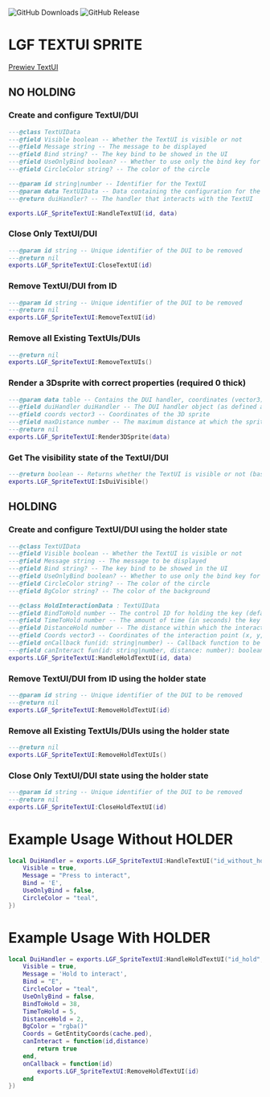 ![GitHub Downloads](https://img.shields.io/github/downloads/ENT510/LGF_SpriteTextUI/total?logo=github)
![GitHub Release](https://img.shields.io/github/v/release/ENT510/LGF_SpriteTextUI?logo=github)

# LGF TEXTUI SPRITE

[Prewiev TextUI](https://streamable.com/dvk641)

## NO HOLDING

### Create and configure TextUI/DUI

```lua
---@class TextUIData
---@field Visible boolean -- Whether the TextUI is visible or not
---@field Message string -- The message to be displayed
---@field Bind string? -- The key bind to be showed in the UI
---@field UseOnlyBind boolean? -- Whether to use only the bind key for interaction (default: false)
---@field CircleColor string? -- The color of the circle

---@param id string|number -- Identifier for the TextUI
---@param data TextUIData -- Data containing the configuration for the TextUI
---@return duiHandler? -- The handler that interacts with the TextUI

exports.LGF_SpriteTextUI:HandleTextUI(id, data)
```

### Close Only TextUI/DUI

```lua
---@param id string -- Unique identifier of the DUI to be removed
---@return nil
exports.LGF_SpriteTextUI:CloseTextUI(id)
```

### Remove TextUI/DUI from ID

```lua
---@param id string -- Unique identifier of the DUI to be removed
---@return nil
exports.LGF_SpriteTextUI:RemoveTextUI(id)
```

### Remove all Existing TextUIs/DUIs

```lua
---@return nil
exports.LGF_SpriteTextUI:RemoveTextUIs()
```

### Render a 3Dsprite with correct properties (required 0 thick)

```lua
---@param data table -- Contains the DUI handler, coordinates (vector3), and max distance for rendering the sprite
---@field duiHandler duiHandler -- The DUI handler object (as defined above)
---@field coords vector3 -- Coordinates of the 3D sprite
---@field maxDistance number -- The maximum distance at which the sprite should be drawn
---@return nil
exports.LGF_SpriteTextUI:Render3DSprite(data)
```

### Get The visibility state of the TextUI/DUI

```lua
---@return boolean -- Returns whether the TextUI is visible or not (based on LocalPlayer.state.TextUiBusy)
exports.LGF_SpriteTextUI:IsDuiVisible()
```

## HOLDING

### Create and configure TextUI/DUI using the holder state

```lua
---@class TextUIData
---@field Visible boolean -- Whether the TextUI is visible or not
---@field Message string -- The message to be displayed
---@field Bind string? -- The key bind to be showed in the UI
---@field UseOnlyBind boolean? -- Whether to use only the bind key for interaction (default: false)
---@field CircleColor string? -- The color of the circle
---@field BgColor string? -- The color of the background

---@class HoldInteractionData : TextUIData
---@field BindToHold number -- The control ID for holding the key (default 38 for 'E')
---@field TimeToHold number -- The amount of time (in seconds) the key should be held (default 5)
---@field DistanceHold number -- The distance within which the interaction is valid (default 2)
---@field Coords vector3 -- Coordinates of the interaction point (x, y, z) (used to check the distance for enable The holding)
---@field onCallback fun(id: string|number) -- Callback function to be called when interaction is complete
---@field canInteract fun(id: string|number, distance: number): boolean -- Callback function to determine if interaction is possible
exports.LGF_SpriteTextUI:HandleHoldTextUI(id, data)
```

### Remove TextUI/DUI from ID using the holder state

```lua
---@param id string -- Unique identifier of the DUI to be removed
---@return nil
exports.LGF_SpriteTextUI:RemoveHoldTextUI(id)
```

### Remove all Existing TextUIs/DUIs using the holder state

```lua
---@return nil
exports.LGF_SpriteTextUI:RemoveHoldTextUIs()
```

### Close Only TextUI/DUI state using the holder state

```lua
---@param id string -- Unique identifier of the DUI to be removed
---@return nil
exports.LGF_SpriteTextUI:CloseHoldTextUI(id)
```

# Example Usage Without HOLDER

```lua
local DuiHandler = exports.LGF_SpriteTextUI:HandleTextUI("id_without_hold", {
    Visible = true,
    Message = "Press to interact",
    Bind = 'E',
    UseOnlyBind = false,
    CircleColor = "teal",
})
```

# Example Usage With HOLDER

```lua
local DuiHandler = exports.LGF_SpriteTextUI:HandleHoldTextUI("id_hold", {
    Visible = true,
    Message = 'Hold to interact',
    Bind = "E",
    CircleColor = "teal",
    UseOnlyBind = false,
    BindToHold = 38,
    TimeToHold = 5,
    DistanceHold = 2,
    BgColor = "rgba()"
    Coords = GetEntityCoords(cache.ped),
    canInteract = function(id,distance)
        return true
    end,
    onCallback = function(id)
        exports.LGF_SpriteTextUI:RemoveHoldTextUI(id)
    end
})
```
